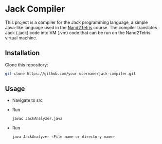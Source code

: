 # Jack Compiler

This project is a compiler for the Jack programming language, a simple Java-like language used in the [Nand2Tetris](https://www.nand2tetris.org/) course. The compiler translates Jack (.jack) code into VM (.vm) code that can be run on the Nand2Tetris virtual machine.


## Installation

Clone this repository:
   ```bash
   git clone https://github.com/your-username/jack-compiler.git
   ```


## Usage

- Navigate to src
- Run 
  ```bash
  javac JackAnalyzer.java
  ```

- Run 
  ```bash
  java JackAnalyzer <File name or directory name>
  ```
